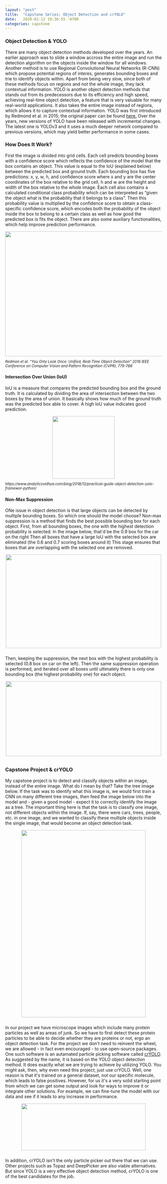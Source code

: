 ```yaml
---
layout: "post"
title:  "Capstone Series: Object Detection and crYOLO"
date:   2020-01-12 19:36:55 -0700
categories: capstone
---
```


### Object Detection & YOLO

There are many object detection methods developed over the years. An earlier approach was to slide a window accross the entire image and run the detection algorithm on the objects inside the window for all windows. Another method is to use Regional Convolutional Neural Networks (R-CNN) which propose potential regions of interes, generates bounding boxes and trie to identify objects within. Apart from being very slow, since both of these methods focus on regions and not the whole image, they lack contextual information. YOLO is another object detection methods that stands out from its predecessors due to its efficiency and high speed, achieving real-time object detection, a feature that is very valuable for many real-world applications. It also takes the entire image instead of regions, which allows it to capture contextual information. YOLO was first introduced by Redmond et al. in 2015; the original paper can be found [here.](https://arxiv.org/pdf/1506.02640v5.pdf) Over the years, new versions of YOLO have been released with incremental changes. The latest one is YOLOv3 and it uses a much deeper network compared to previous versions, which may yield better performance in some cases.

### How Does It Work?

First the image is divided into grid cells. Each cell predicts bounding boxes with a confidence score which reflects the confidence of the model that the box contains an object. This value is equal to the IoU (explained below) between the predicted box and ground truth. Each bounding box has five predictions: x, y, w, h, and confidence score where x and y are the center coordinates of the box relative to the grid cell, h and w are the height and width of the box relative to the whole image. Each cell also contains a calculated conditional class probability which can be interpreted as “given the object what is the probability that it belongs to a class”. Then this probability value is multiplied by the confidence score to obtain a class-specific confidence score, which encodes both the probability of the object inside the box to belong to a certain class as well as how good the predicted box is fits the object. There are also some auxiliary functionalities, which help improve prediction performance.

<img src="https://d3i71xaburhd42.cloudfront.net/f8e79ac0ea341056ef20f2616628b3e964764cfd/2-Figure2-1.png" class="images" height = "400" width="600"/>
<em><sub>Redmon et al. “You Only Look Once: Unified, Real-Time Object Detection” 2016 IEEE Conference on Computer Vision and Pattern Recognition (CVPR), 779-788 </sub></em>


#### Intersection Over Union (IoU)
IoU is a measure that compares the predicted bounding box and the ground truth. It is calculated by dividing the area of intersection between the two boxes by the area of union. It basically shows how much of the ground truth was the predicted box able to cover. A high IoU value indicates good prediction.

<img src="https://s3-ap-south-1.amazonaws.com/av-blog-media/wp-content/uploads/2018/12/Screenshot-from-2018-11-16-13-12-02.png" class="images" height = "200" width="200"/>
<em><sub> https://www.analyticsvidhya.com/blog/2018/12/practical-guide-object-detection-yolo-framewor-python/ </sub></em>

#### Non-Max Suppression
ONe issue in object detection is that large objects can be detected by multiple bounding boxes. So which one should the model choose? Non-max suppression is a method that finds the best possible bounding box for each object. First, from all bounding boxes, the one with the highest detection probability is selected. In the image below, that'd be the 0.9 box for the car on the right Then all boxes that have a large IoU with the selected box are eliminated (the 0.6 and 0.7 scoring boxes around it) This stage ensures that boxes that are overlapping with the selected one are removed.

<img src="https://s3-ap-south-1.amazonaws.com/av-blog-media/wp-content/uploads/2018/12/Screenshot-from-2018-11-16-13-32-40.png" class="images" height = "300" width="500"/>

Then, keeping the suppression, the next box with the highest probability is selected (0.8 box on car on the left). Then  the same suppression operation is performed, and iterated over all boxes until ultimately there is only one bounding box (the highest probability one) for each object.

<img src="https://s3-ap-south-1.amazonaws.com/av-blog-media/wp-content/uploads/2018/12/Screenshot-from-2018-11-17-12-21-31.png" class="images" height = "240" width="500"/>


### Capstone Project & crYOLO

My capstone project is to detect and classify objects within an image, instead of the entire image. What do I mean by that? Take the tree image below. If the task was to identify what this image is, we would first train a CNN on many different tree images, then feed the image below into the model and - given a good model - expect it to correctly identify the image as a tree. The important thing here is that the task is to classify one image, not different objects within the image. If, say, there were cars, trees, people, etc. in one image, and we wanted to classify these multiple objects inside the single image, that would become an object detection task.

<img src="https://images.unsplash.com/photo-1555401328-659c8e900a28?ixlib=rb-1.2.1&ixid=eyJhcHBfaWQiOjEyMDd9&auto=format&fit=crop&w=3296&q=80" class="images" height = "600" width="400"/>

In our project we have microscope images which include many protein particles as well as areas of junk. So we have to first detect these protein particles to be able to decide whether they are proteins or not, ergo an object detection task. For the project we don't need to reinvent the wheel, we are allowed - in fact even encouraged - to use open-source packages. One such software is an autamated particle picking software called [crYOLO](https://sphire.mpg.de/wiki/doku.php?id=pipeline:window:cryolo). As suggested by the name, it is based on the YOLO object detection method. It does exactly what we are trying to achieve by utilizing YOLO. You might ask, then, why even need this project; just use crYOLO. Well, one reason is that it's trained on a general dataset, not our specific molecule, which leads to false positives. However, for us it's a very solid starting point from which we can get some output and look for ways to improve it or integrate other solutions. For example, we can fine-tune the model with our data and see if it leads to any increase in performance.

<img src="https://sphire.mpg.de/wiki/lib/exe/fetch.php?w=600&tok=3440fe&media=downloads:cryolo_logo.jpg" class="images" height = "150" width="400"/>

In addition, crYOLO isn't the only particle picker out there that we can use. Other projects such as Topaz and DeepPicker are also viable alternatives. But since YOLO is a very effective object detection method, crYOLO is one of the best candidates for the job.


<html>
<style>
.images{display: block;  margin-left: auto; margin-right: auto; padding-bottom: 10px}
</style>
</html>
